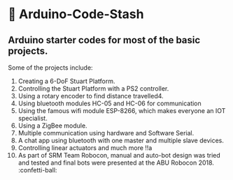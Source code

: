 # :robot: Arduino-Code-Stash
## Arduino starter codes for most of the basic projects. 

Some of the projects include:

1. Creating a 6-DoF Stuart Platform.
2. Controlling the Stuart Platform with a PS2 controller.
3. Using a rotary encoder to find distance travelled4. 
4. Using bluetooth modules HC-05 and HC-06 for communication
5. Using the famous wifi module ESP-8266, which makes everyone an IOT specialist.
6. Using a ZigBee module.
7. Multiple communication using hardware and Software Serial.
8. A chat app using bluetooth with one master and multiple slave devices.
9. Controlling linear actuators and much more !!a
10. As part of SRM Team Robocon, manual and auto-bot design was tried and tested and final bots were presented at the ABU Robocon 2018. :confetti-ball:
